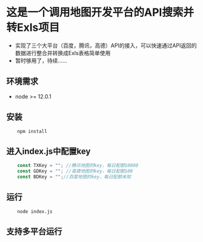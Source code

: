# 这是一个调用地图开发平台的API搜索并转Exls项目

* 实现了三个大平台（百度，腾讯，高德）API的接入，可以快速通过API返回的数据进行整合并转换成Exls表格简单使用
* 暂时够用了，待续......

## 环境需求
* node >= 12.0.1



## 安装

```shell
    npm install 
```

## 进入index.js中配置key

```JavaScript
    const TXKey = ""; //腾讯地图的key，每日配额10000
    const GDKey = ""; //高德地图的key，每日配额100
    const BDKey = "";//百度地图的key，每日配额未知
```

## 运行
```shell
    node index.js
```

## 支持多平台运行
